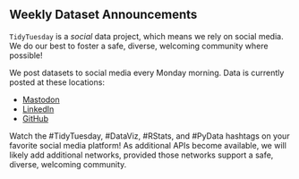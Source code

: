 ## Weekly Dataset Announcements 

`TidyTuesday` is a *social* data project, which means we rely on social media.
We do our best to foster a safe, diverse, welcoming community where possible!

We post datasets to social media every Monday morning.
Data is currently posted at these locations:

- [Mastodon](https://fosstodon.org/@jonthegeek)
- [LinkedIn](https://www.linkedin.com/in/jonthegeek/)
- [GitHub](https://tidytues.day)

Watch the #TidyTuesday, #DataViz, #RStats, and #PyData hashtags on your favorite social media platform!
As additional APIs become available, we will likely add additional networks, provided those networks support a safe, diverse, welcoming community.
